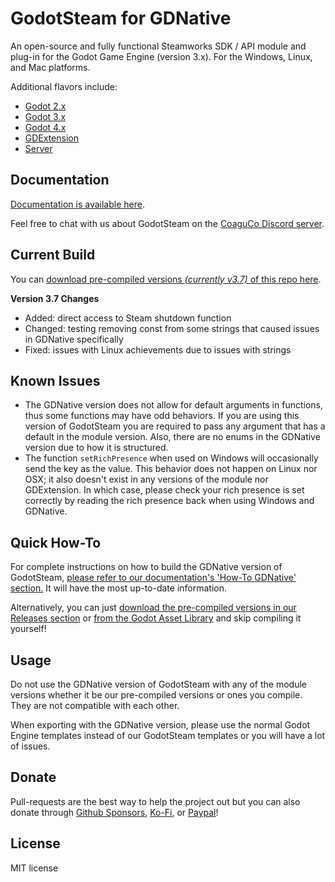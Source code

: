 # GodotSteam for GDNative
An open-source and fully functional Steamworks SDK / API module and plug-in for the Godot Game Engine (version 3.x). For the Windows, Linux, and Mac platforms. 

Additional flavors include:
- [Godot 2.x](https://github.com/Gramps/GodotSteam/tree/godot2)
- [Godot 3.x](https://github.com/Gramps/GodotSteam/tree/master)
- [Godot 4.x](https://github.com/Gramps/GodotSteam/tree/godot4)
- [GDExtension](https://github.com/Gramps/GodotSteam/tree/gdextension)
- [Server](https://github.com/Gramps/GodotSteam/tree/server)

Documentation
----------
[Documentation is available here](https://godotsteam.com/).

Feel free to chat with us about GodotSteam on the [CoaguCo Discord server](https://discord.gg/SJRSq6K).

Current Build
----------
You can [download pre-compiled versions _(currently v3.7)_ of this repo here](https://github.com/Gramps/GodotSteam/releases).

**Version 3.7 Changes**
- Added: direct access to Steam shutdown function
- Changed: testing removing const from some strings that caused issues in GDNative specifically
- Fixed: issues with Linux achievements due to issues with strings

Known Issues
----------
- The GDNative version does not allow for default arguments in functions, thus some functions may have odd behaviors.  If you are using this version of GodotSteam you are required to pass any argument that has a default in the module version. Also, there are no enums in the GDNative version due to how it is structured.
- The function `setRichPresence` when used on Windows will occasionally send the key as the value. This behavior does not happen on Linux nor OSX; it also doesn't exist in any versions of the module nor GDExtension.  In which case, please check your rich presence is set correctly by reading the rich presence back when using Windows and GDNative.

Quick How-To
----------
For complete instructions on how to build the GDNative version of GodotSteam, [please refer to our documentation's 'How-To GDNative' section.](https://godotsteam.com/howto_gdnative/)  It will have the most up-to-date information.


Alternatively, you can just [download the pre-compiled versions in our Releases section](https://github.com/Gramps/GodotSteam/releases) or [from the Godot Asset Library](https://godotengine.org/asset-library/asset/1045) and skip compiling it yourself!

Usage
----------
Do not use the GDNative version of GodotSteam with any of the module versions whether it be our pre-compiled versions or ones you compile.  They are not compatible with each other.

When exporting with the GDNative version, please use the normal Godot Engine templates instead of our GodotSteam templates or you will have a lot of issues.

Donate
-------------
Pull-requests are the best way to help the project out but you can also donate through [Github Sponsors](https://github.com/sponsors/Gramps), [Ko-Fi](https://ko-fi.com/grampsgarcia), or [Paypal](https://www.paypal.me/sithlordkyle)!

License
-------------
MIT license
